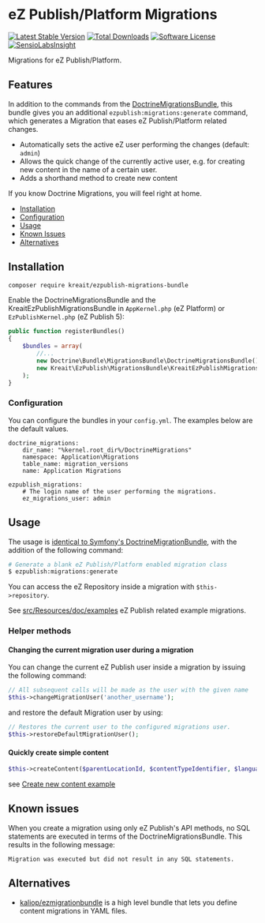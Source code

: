 # eZ Publish/Platform Migrations

[![Latest Stable Version](https://img.shields.io/packagist/v/kreait/ezpublish-migrations-bundle.svg)](https://packagist.org/packages/kreait/ezpublish-migrations-bundle)
[![Total Downloads](https://img.shields.io/packagist/dt/kreait/ezpublish-migrations-bundle.svg)](https://packagist.org/packages/kreait/ezpublish-migrations-bundle)
[![Software License](https://img.shields.io/badge/license-MIT-brightgreen.svg)](LICENSE)
[![SensioLabsInsight](https://insight.sensiolabs.com/projects/aa58cc1a-da57-4ced-81f1-55bee80b88e3/mini.png)](https://insight.sensiolabs.com/projects/aa58cc1a-da57-4ced-81f1-55bee80b88e3)

Migrations for eZ Publish/Platform.

## Features

In addition to the commands from the [DoctrineMigrationsBundle](http://symfony.com/doc/current/bundles/DoctrineMigrationsBundle/index.html),
this bundle gives you an additional `ezpublish:migrations:generate` command, which generates a Migration that eases 
eZ Publish/Platform related changes.

- Automatically sets the active eZ user performing the changes (default: `admin`)
- Allows the quick change of the currently active user, e.g. for creating new content in the name of a certain user.
- Adds a shorthand method to create new content

If you know Doctrine Migrations, you will feel right at home.

- [Installation](#installation)
- [Configuration](#configuration)
- [Usage](#usage)
- [Known Issues](#known-issues)
- [Alternatives](#alternatives)

## Installation

```bash
composer require kreait/ezpublish-migrations-bundle
```

Enable the DoctrineMigrationsBundle and the KreaitEzPublishMigrationsBundle
in `AppKernel.php` (eZ Platform) or `EzPublishKernel.php` (eZ Publish 5):

```php
public function registerBundles()
{
    $bundles = array(
        //...
        new Doctrine\Bundle\MigrationsBundle\DoctrineMigrationsBundle(),
        new Kreait\EzPublish\MigrationsBundle\KreaitEzPublishMigrationsBundle(),
    );
}
```

### Configuration

You can configure the bundles in your `config.yml`. The examples below are the default values.

```
doctrine_migrations:
    dir_name: "%kernel.root_dir%/DoctrineMigrations"
    namespace: Application\Migrations
    table_name: migration_versions
    name: Application Migrations

ezpublish_migrations:
    # The login name of the user performing the migrations.
    ez_migrations_user: admin
```

## Usage

The usage is [identical to Symfony's DoctrineMigrationBundle](http://symfony.com/doc/current/bundles/DoctrineMigrationsBundle/index.html),
with the addition of the following command:

```bash
# Generate a blank eZ Publish/Platform enabled migration class
$ ezpublish:migrations:generate
```

You can access the eZ Repository inside a migration with `$this->repository`.

See [src/Resources/doc/examples](src/Resources/doc/examples) eZ Publish related example migrations.

### Helper methods

#### Changing the current migration user during a migration

You can change the current eZ Publish user inside a migration by issuing the following command:

```php
// All subsequent calls will be made as the user with the given name
$this->changeMigrationUser('another_username');
```

and restore the default Migration user by using:

```php
// Restores the current user to the configured migrations user.
$this->restoreDefaultMigrationUser();
```

#### Quickly create simple content

```php
$this->createContent($parentLocationId, $contentTypeIdentifier, $languageCode, array $fields);
```

see [Create new content example](src/Resources/doc/examples/03-create-new-content.md)

## Known issues

When you create a migration using only eZ Publish's API methods, no SQL statements are executed in terms of the
DoctrineMigrationsBundle. This results in the following message:

`Migration was executed but did not result in any SQL statements.`

## Alternatives

- [kaliop/ezmigrationbundle](https://github.com/kaliop-uk/ezmigrationbundle) is a high level bundle that lets you 
  define content migrations in YAML files.
